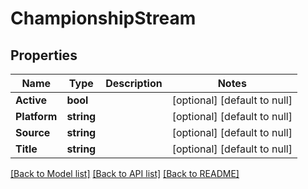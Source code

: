 # ChampionshipStream

## Properties
Name | Type | Description | Notes
------------ | ------------- | ------------- | -------------
**Active** | **bool** |  | [optional] [default to null]
**Platform** | **string** |  | [optional] [default to null]
**Source** | **string** |  | [optional] [default to null]
**Title** | **string** |  | [optional] [default to null]

[[Back to Model list]](../README.md#documentation-for-models) [[Back to API list]](../README.md#documentation-for-api-endpoints) [[Back to README]](../README.md)


